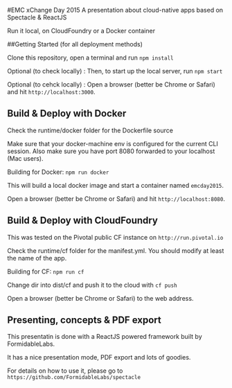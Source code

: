 #EMC xChange Day 2015
A presentation about cloud-native apps based on Spectacle & ReactJS

Run it local, on CloudFoundry or a Docker container

##Getting Started (for all deployment methods)

Clone this repository, open a terminal and run `npm install`

Optional (to check locally) : Then, to start up the local server, run `npm start`

Optional (to cehck locally) : Open a browser (better be Chrome or Safari) and hit `http://localhost:3000`.

## Build & Deploy with Docker

Check the runtime/docker folder for the Dockerfile source 

Make sure that your docker-machine env is configured for the current CLI session. Also make sure you have port 8080 forwarded to your localhost (Mac users).

Building for Docker: `npm run docker`

This will build a local docker image and start a container named `emcday2015`.

Open a browser (better be Chrome or Safari) and hit `http://localhost:8080`.

## Build & Deploy with CloudFoundry

This was tested on the Pivotal public CF instance on `http://run.pivotal.io` 

Check the runtime/cf folder for the manifest.yml. You should modify at least the name of the app.

Building for CF: `npm run cf`

Change dir into dist/cf and push it to the cloud with `cf push`

Open a browser (better be Chrome or Safari) to the web address.

## Presenting, concepts & PDF export

This presentatin is done with a ReactJS powered framework built by FormidableLabs.

It has a nice presentation mode, PDF export and lots of goodies.

For details on how to use it, please go to `https://github.com/FormidableLabs/spectacle`
